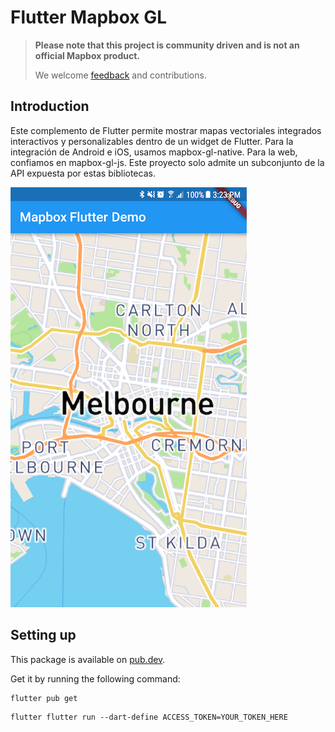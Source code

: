 # Flutter Mapbox GL

> **Please note that this project is community driven and is not an official Mapbox product.** 
> 
> We welcome [feedback](https://github.com/tobrun/flutter-mapbox-gl/issues) and contributions.



## Introduction

Este complemento de Flutter permite mostrar mapas vectoriales integrados interactivos y personalizables dentro de un widget de Flutter. Para la integración de Android e iOS, usamos mapbox-gl-native. Para la web, confiamos en mapbox-gl-js. Este proyecto solo admite un subconjunto de la API expuesta por estas bibliotecas.


![screenshot.png](screenshot.png)

## Setting up

This package is available on [pub.dev](https://pub.dev/packages/mapbox_gl).

Get it by running the following command:

```
flutter pub get
```
```
flutter flutter run --dart-define ACCESS_TOKEN=YOUR_TOKEN_HERE
```
